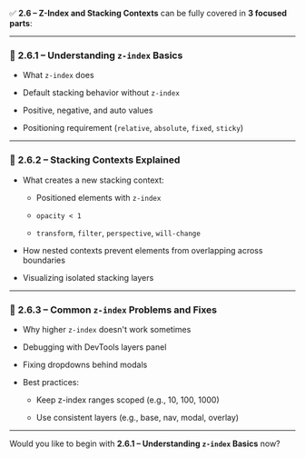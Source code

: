 ✅ **2.6 – Z-Index and Stacking Contexts** can be fully covered in **3 focused parts**:

---

### 🔸 **2.6.1 – Understanding `z-index` Basics**

- What `z-index` does
    
- Default stacking behavior without `z-index`
    
- Positive, negative, and auto values
    
- Positioning requirement (`relative`, `absolute`, `fixed`, `sticky`)
    

---

### 🔸 **2.6.2 – Stacking Contexts Explained**

- What creates a new stacking context:
    
    - Positioned elements with `z-index`
        
    - `opacity < 1`
        
    - `transform`, `filter`, `perspective`, `will-change`
        
- How nested contexts prevent elements from overlapping across boundaries
    
- Visualizing isolated stacking layers
    

---

### 🔸 **2.6.3 – Common `z-index` Problems and Fixes**

- Why higher `z-index` doesn't work sometimes
    
- Debugging with DevTools layers panel
    
- Fixing dropdowns behind modals
    
- Best practices:
    
    - Keep z-index ranges scoped (e.g., 10, 100, 1000)
        
    - Use consistent layers (e.g., base, nav, modal, overlay)
        

---

Would you like to begin with **2.6.1 – Understanding `z-index` Basics** now?